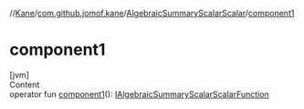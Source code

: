 //[Kane](../../index.md)/[com.github.jomof.kane](../index.md)/[AlgebraicSummaryScalarScalar](index.md)/[component1](component1.md)



# component1  
[jvm]  
Content  
operator fun [component1](component1.md)(): [IAlgebraicSummaryScalarScalarFunction](../-i-algebraic-summary-scalar-scalar-function/index.md)  



